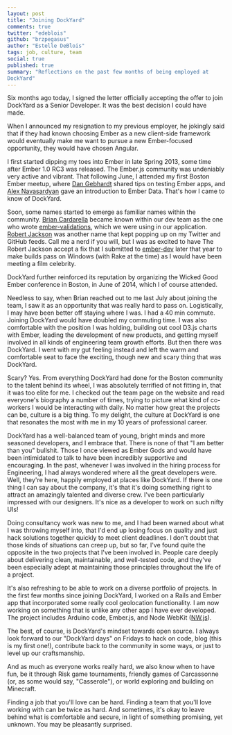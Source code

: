 ```yaml
---
layout: post
title: "Joining DockYard"
comments: true
twitter: "edeblois"
github: "brzpegasus"
author: "Estelle DeBlois"
tags: job, culture, team
social: true
published: true
summary: "Reflections on the past few months of being employed at
DockYard"
---
```


Six months ago today, I signed the letter officially accepting the offer
to join DockYard as a Senior Developer. It was the best decision I could have made.

When I announced my resignation to my previous employer, he jokingly said that if
they had known choosing Ember as a new client-side framework would
eventually make me want to pursue a new Ember-focused opportunity, they would
have chosen Angular.

I first started dipping my toes into Ember in late Spring 2013, some time after
Ember 1.0 RC3 was released. The Ember.js community was undeniably very active and
vibrant. That following June, I attended my first Boston Ember meetup,
where [Dan Gebhardt](https://twitter.com/dgeb) shared tips on testing Ember apps,
and [Alex Navasardyan](https://twitter.com/twokul) gave an introduction to Ember Data.
That's how I came to know of DockYard.

Soon, some names started to emerge as familiar names within the
community. [Brian Cardarella](https://twitter.com/bcardarella) became
known within our dev team as the one who wrote
[ember-validations](https://github.com/dockyard/ember-validations),
which we were using in our application. [Robert
Jackson](https://twitter.com/rwjblue) was another name that kept popping
up on my Twitter and GitHub feeds. Call me a nerd if you will, but I was
as excited to have The Robert Jackson accept a fix that I submitted to
[ember-dev](https://github.com/emberjs/ember-dev) later that year to make builds
pass on Windows (with Rake at the time) as I would have been meeting a film celebrity.

DockYard further reinforced its reputation by organizing the Wicked Good Ember
conference in Boston, in June of 2014, which I of course attended.

Needless to say, when Brian reached out to me last July about joining the team, I
saw it as an opportunity that was really hard to pass on. Logistically,
I may have been better off staying where I was. I had a 40 min commute.
Joining DockYard would have doubled my commuting time. I was also
comfortable with the position I was holding, building out cool D3.js
charts with Ember, leading the development of new products, and getting
myself involved in all kinds of engineering team growth efforts. But
then there was DockYard. I went with my gut feeling instead and left
the warm and comfortable seat to face the exciting, though new and scary thing that was
DockYard.

Scary? Yes. From everything DockYard had done for the Boston community
to the talent behind its wheel, I was absolutely terrified of not
fitting in, that it was too elite for me. I checked out the team page on
the website and read everyone's biography a number of times,
trying to picture what kind of co-workers I would be interacting with
daily. No matter how great the projects can be, culture is a big thing.
To my delight, the culture at DockYard is one that resonates the
most with me in my 10 years of professional career.

DockYard has a well-balanced team of young, bright minds and more
seasoned developers, and I embrace that. There is none of that "I am
better than you" bullshit. Those I once viewed as Ember Gods and would
have been intimidated to talk to have been incredibly supportive and encouraging.
In the past, whenever I was involved in the hiring process for
Engineering, I had always wondered where all the great developers were.
Well, they're here, happily employed at places like DockYard. If there
is one thing I can say about the company, it's that it's doing something
right to attract an amazingly talented and diverse crew. I've been
particularly impressed with our designers. It's nice as a developer to
work on such nifty UIs!

Doing consultancy work was new to me, and I had been warned about what I was
throwing myself into, that I'd end up losing focus on quality and just
hack solutions together quickly to meet client deadlines. I don't doubt
that those kinds of situations can creep up, but so far, I've found
quite the opposite in the two projects that I've been involved in.
People care deeply about delivering clean, maintainable,
and well-tested code, and they've been especially adept at maintaining those
principles throughout the life of a project.

It's also refreshing to be able to work on a diverse portfolio of
projects. In the first few months since joining DockYard, I worked on a Rails and Ember app
that incorporated some really cool geolocation functionality. I am now
working on something that is unlike any other app I have ever developed.
The project includes Arduino code, Ember.js, and Node WebKit
([NW.js](http://nwjs.io/)).

The best, of course, is DockYard's mindset towards open source. I always
look forward to our "DockYard days" on Fridays to hack on code, blog
(this is my first one!), contribute back to the community in some ways,
or just to level up our craftsmanship.

And as much as everyone works really hard, we also know when to have
fun, be it through Risk game tournaments, friendly games of Carcassonne
(or, as some would say, "Casserole"), or world exploring and building on
Minecraft.

Finding a job that you'll love can be hard. Finding a team that you'll
love working with can be twice as hard. And sometimes, it's okay
to leave behind what is comfortable and secure, in light of
something promising, yet unknown. You may be pleasantly surprised.
